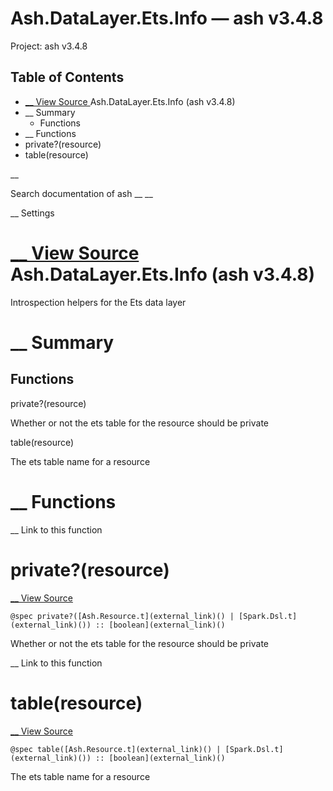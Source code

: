 # Ash.DataLayer.Ets.Info — ash v3.4.8

Project: ash v3.4.8

## Table of Contents

- [ __ View Source ](external_link) Ash.DataLayer.Ets.Info (ash v3.4.8)
- __ Summary
  - Functions
- __ Functions
- private?(resource)
- table(resource)

__

Search documentation of ash __ __

__ Settings

#  [ __ View Source ](external_link) Ash.DataLayer.Ets.Info (ash v3.4.8)

Introspection helpers for the Ets data layer

#  __ Summary

##  Functions

private?(resource)

Whether or not the ets table for the resource should be private

table(resource)

The ets table name for a resource

#  __ Functions

__ Link to this function

# private?(resource)

[ __ View Source ](external_link)
    
    
    @spec private?([Ash.Resource.t](external_link)() | [Spark.Dsl.t](external_link)()) :: [boolean](external_link)()

Whether or not the ets table for the resource should be private

__ Link to this function

# table(resource)

[ __ View Source ](external_link)
    
    
    @spec table([Ash.Resource.t](external_link)() | [Spark.Dsl.t](external_link)()) :: [boolean](external_link)()

The ets table name for a resource

